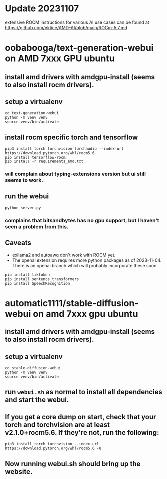 # Update 20231107
extensive ROCM instructions for various AI use cases can be found at https://github.com/nktice/AMD-AI/blob/main/ROCm-5.7.md

# oobabooga/text-generation-webui on AMD 7xxx GPU ubuntu
## install amd drivers with amdgpu-install (seems to also install rocm drivers).
## setup a virtualenv
```
cd text-generation-webui
python -m venv venv
source venv/bin/activate
```
## install rocm specific torch and tensorflow
```
pip3 install torch torchvision torchaudio --index-url https://download.pytorch.org/whl/rocm5.6
pip install tensorflow-rocm
pip install -r requirements_amd.txt
```
### will complain about typing-extensions version but ui still seems to work.
## run the webui
```
python server.py
```
### complains that bitsandbytes has no gpu support, but I haven't seen a problem from this.
## Caveats
- exllama2 and autoawq don't work with ROCM yet.
- The openai extension requires more python packages as of 2023-11-04. There is an openai branch which will probably incorporate these soon.
```
pip install tiktoken
pip install sentence_transformers
pip install SpeechRecognition
```

# automatic1111/stable-diffusion-webui on amd 7xxx gpu ubuntu
## install amd drivers with amdgpu-install (seems to also install rocm drivers).
## setup a virtualenv
```
cd stable-diffusion-webui
python -m venv venv
source venv/bin/activate
```
## run `webui.sh` as normal to install all dependencies and start the webui.
## If you get a core dump on start, check that your torch and torchvision are at least v2.1.0+rocm5.6. If they're not, run the following:
```
pip3 install torch torchvision --index-url https://download.pytorch.org/whl/rocm5.6 -U
```
## Now running webui.sh should bring up the website.

